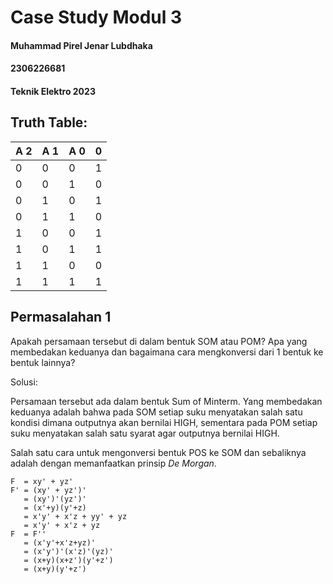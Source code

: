 # Case Study Modul 3
#### Muhammad Pirel Jenar Lubdhaka
#### 2306226681
#### Teknik Elektro 2023



## Truth Table:



| A 2 | A 1 | A 0 | 0 |
|-----|-----|-----|---|
| 0   | 0   | 0   | 1 |
| 0   | 0   | 1   | 0 |
| 0   | 1   | 0   | 1 |
| 0   | 1   | 1   | 0 |
| 1   | 0   | 0   | 1 |
| 1   | 0   | 1   | 1 |
| 1   | 1   | 0   | 0 |
| 1   | 1   | 1   | 1 |



## Permasalahan 1
Apakah persamaan tersebut di dalam bentuk SOM atau POM? Apa yang membedakan keduanya dan bagaimana cara mengkonversi dari 1 bentuk ke bentuk lainnya?

Solusi:

Persamaan tersebut ada dalam bentuk Sum of Minterm. Yang membedakan keduanya adalah bahwa pada SOM setiap suku menyatakan salah satu kondisi dimana outputnya akan bernilai HIGH, sementara pada POM setiap suku menyatakan salah satu syarat agar outputnya bernilai HIGH.

Salah satu cara untuk mengonversi bentuk POS ke SOM dan sebaliknya adalah dengan memanfaatkan prinsip _De Morgan_.

```
F  = xy' + yz'
F' = (xy' + yz')'
   = (xy')'(yz')'
   = (x'+y)(y'+z)
   = x'y' + x'z + yy' + yz
   = x'y' + x'z + yz
F  = F''
   = (x'y'+x'z+yz)'
   = (x'y')'(x'z)'(yz)'
   = (x+y)(x+z')(y'+z')
   = (x+y)(y'+z')
``` 


